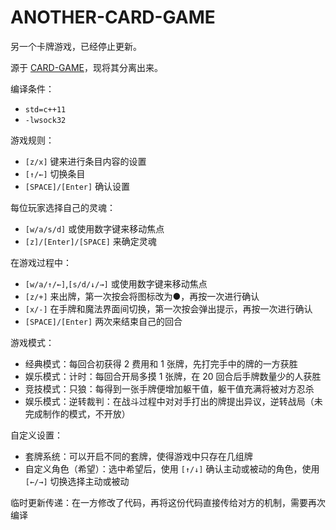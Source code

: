 # ANOTHER-CARD-GAME

另一个卡牌游戏，已经停止更新。

源于 [CARD-GAME](https://github.com/cyw580/CARD-GAME)，现将其分离出来。

编译条件：

- `std=c++11`
- `-lwsock32`

游戏规则：

- `[z/x]` 键来进行条目内容的设置
- `[↑/←]` 切换条目
- `[SPACE]/[Enter]` 确认设置

每位玩家选择自己的灵魂：

- `[w/a/s/d]` 或使用数字键来移动焦点
- `[z]/[Enter]/[SPACE]` 来确定灵魂

在游戏过程中：

- `[w/a/↑/←]`,`[s/d/↓/→]` 或使用数字键来移动焦点
- `[z/+]` 来出牌，第一次按会将图标改为●，再按一次进行确认
- `[x/-]` 在手牌和魔法界面间切换，第一次按会弹出提示，再按一次进行确认
- `[SPACE]/[Enter]` 两次来结束自己的回合

游戏模式：

- 经典模式：每回合初获得 2 费用和 1 张牌，先打完手中的牌的一方获胜
- 娱乐模式：计时：每回合开局多摸 1 张牌，在 20 回合后手牌数量少的人获胜
- 竞技模式：只狼：每得到一张手牌便增加躯干值，躯干值充满将被对方忍杀
- 娱乐模式：逆转裁判：在战斗过程中对对手打出的牌提出异议，逆转战局（未完成制作的模式，不开放）

自定义设置：

- 套牌系统：可以开启不同的套牌，使得游戏中只存在几组牌
- 自定义角色（希望）：选中希望后，使用 `[↑/↓]` 确认主动或被动的角色，使用 `[←/→]` 切换选择主动或被动

临时更新传递：在一方修改了代码，再将这份代码直接传给对方的机制，需要再次编译
